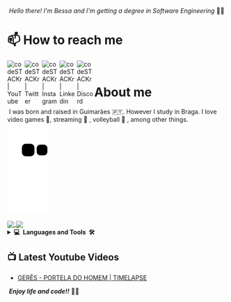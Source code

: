 &nbsp;*Hello there! I'm Bessa and I'm getting a degree in Software Engineering* 👩‍💻

# 📫 How to reach me  

<a>&nbsp;[<img align="left" alt="codeSTACKr | YouTube" width="40px" src="https://cdn.jsdelivr.net/npm/simple-icons@v3/icons/youtube.svg"/>][youtube]</a>
<a>&nbsp;[<img align="left" alt="codeSTACKr | Twitter" width="40px" src="https://cdn.jsdelivr.net/npm/simple-icons@v3/icons/twitter.svg"/>][twitter]</a>
<a>&nbsp;[<img align="left" alt="codeSTACKr | Instagram" width="40px" src="https://cdn.jsdelivr.net/npm/simple-icons@v3/icons/instagram.svg"/>][instagram]</a>
<a>&nbsp;[<img align="left" alt="codeSTACKr | Linkedin" width="40px" src="https://cdn.jsdelivr.net/npm/simple-icons@3.13.0/icons/linkedin.svg"/>][linkedin]</a>
<a>&nbsp;[<img align="left" alt="codeSTACKr | Discord" width="40px" src="https://cdn.jsdelivr.net/npm/simple-icons@3.13.0/icons/discord.svg"/>][discord]</a>

# About me

<a>&nbsp;I was born and raised in Guimarães 🇵🇹. However I study in Braga. I love video games 👾, streaming 🎥 , volleyball 🏐 , among other things. </a>

![Snake animation](https://github.com/rafaballerini/rafaballerini/blob/output/github-contribution-grid-snake.svg)
<div>
<a href="https://lsantos.dev">
  <img align="center" src="https://github-readme-stats.vercel.app/api?username=assebc&count_private=true&show_icons=true&theme=github_dark" />
</a>
<a href="https://lsantos.dev">
  <img align="center" src="https://github-readme-stats.vercel.app/api/top-langs/?username=assebc&theme=github_dark&layout=compact" />
</a>
</div>

<details>
  <summary><b>💻&nbsp;&nbsp;Languages&nbsp;and&nbsp;Tools&nbsp;&nbsp;🛠️</b></summary>
  <br/>  
<p align="left"><img align="left" alt="codeSTACKr | Arduino" width="40px" src="https://github.com/devicons/devicon/blob/master/icons/arduino/arduino-original.svg" /></a>
<a>&nbsp;<img align="center" alt="codeSTACKr | C" height="30" width="40px" src="https://raw.githubusercontent.com/devicons/devicon/master/icons/c/c-original.svg" /></a>
<a>&nbsp;<img align="center" alt="codeSTACKr | CPP" height="30" width="40px" src="https://github.com/devicons/devicon/blob/master/icons/cplusplus/cplusplus-original.svg" /></a>
<a>&nbsp;<img align="center" alt="codeSTACKr | Haskell" height="30" width="40px" src="https://raw.githubusercontent.com/devicons/devicon/master/icons/haskell/haskell-original.svg" /></a>
<a>&nbsp;<img align="center" alt="codeSTACKr | HTML" height="30" width="40px" src="https://raw.githubusercontent.com/github/explore/80688e429a7d4ef2fca1e82350fe8e3517d3494d/topics/html/html.png" /></a>
<a>&nbsp;<img align="center" alt="codeSTACKr | CSS" height="30" width="40px" src="https://raw.githubusercontent.com/github/explore/80688e429a7d4ef2fca1e82350fe8e3517d3494d/topics/css/css.png" /></a>
<a>&nbsp;<img align="center" alt="codeSTACKr | PYTHON"height="30"  width="40px" src="https://github.com/devicons/devicon/blob/master/icons/python/python-original.svg" /></a>
</details>


## 📺 Latest Youtube Videos
<!-- YOUTUBE:START -->
- [GERÊS - PORTELA DO HOMEM | TIMELAPSE](https://www.youtube.com/watch?v=7byy9jAFwU4)
<!-- YOUTUBE:END -->


&nbsp;***Enjoy life and code!!*** 👋😊


[twitter]: https://twitter.com/bessitos_
[youtube]: https://www.youtube.com/channel/UCKz1tkzbzC6SV9CYF7qRE3g
[instagram]: https://instagram.com/bessitos_
[linkedin]: https://www.linkedin.com/in/claudio-bessa-79b9bb225/
[discord]: https://discord.gg/QFCvN9uyuh

